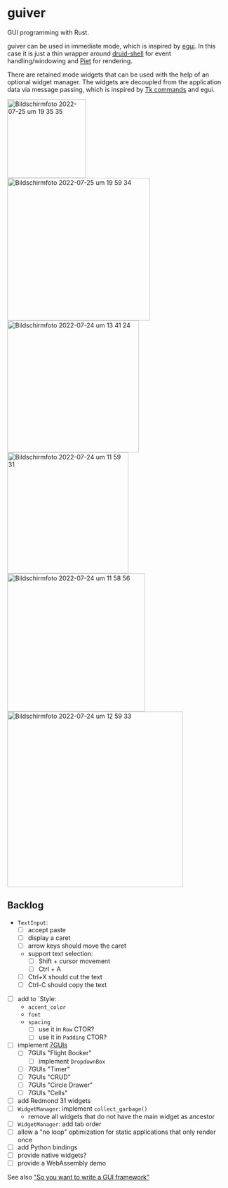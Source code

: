 # guiver

GUI programming with Rust.

guiver can be used in immediate mode, which is inspired by [egui](https://github.com/emilk/egui). In this case it is
just a thin wrapper around [druid-shell](https://github.com/linebender/druid/tree/master/druid-shell) for event
handling/windowing and [Piet](https://github.com/linebender/piet) for rendering.

There are retained mode widgets that can be used with the help of an optional widget manager.
The widgets are decoupled from the application data via message passing, which is inspired by
[Tk commands](https://en.wikipedia.org/wiki/Tk_(software)) and egui.

<img width="179" alt="Bildschirmfoto 2022-07-25 um 19 35 35" src="https://user-images.githubusercontent.com/391975/180839538-64f2a0a7-6dd8-4e1f-bdd7-ddeac2e98ed7.png">

<img width="325" alt="Bildschirmfoto 2022-07-25 um 19 59 34" src="https://user-images.githubusercontent.com/391975/180843587-fbaa38fb-92dc-4201-98cd-db387aa122b7.png">

<img width="300" alt="Bildschirmfoto 2022-07-24 um 13 41 24" src="https://user-images.githubusercontent.com/391975/180645285-1a287970-d6f1-4b83-986f-c9188a06b9b6.png">

<img width="276" alt="Bildschirmfoto 2022-07-24 um 11 59 31" src="https://user-images.githubusercontent.com/391975/180641972-a69f2a21-681d-4bfd-b972-e26e8d1932e0.png">

<img width="314" alt="Bildschirmfoto 2022-07-24 um 11 58 56" src="https://user-images.githubusercontent.com/391975/180641976-111d6751-acc1-4910-9b01-2f421053a463.png">

<img width="400" alt="Bildschirmfoto 2022-07-24 um 12 59 33" src="https://user-images.githubusercontent.com/391975/180644027-351f4490-4038-4629-9392-2cde4fa91c9c.png">


## Backlog

* `TextInput`:
  * [ ] accept paste
  * [ ] display a caret
  * [ ] arrow keys should move the caret
  * support text selection:
    * [ ] Shift + cursor movement
    * [ ] Ctrl + A
  * [ ] Ctrl+X should cut the text
  * [ ] Ctrl-C should copy the text
* [ ] add to `Style:
  * `accent_color`
  * `font`
  * `spacing`
    * [ ] use it in `Row` CTOR?
    * [ ] use it in `Padding` CTOR?
* [ ] implement [7GUIs](https://eugenkiss.github.io/7guis/tasks)
  * [ ] 7GUIs "Flight Booker"
    * [ ] implement `DropdownBox`
  * [ ] 7GUIs "Timer"
  * [ ] 7GUIs "CRUD"
  * [ ] 7GUIs "Circle Drawer"
  * [ ] 7GUIs "Cells"
* [ ] add Redmond 31 widgets
* [ ] `WidgetManager`: implement `collect_garbage()`
  * remove all widgets that do not have the main widget as ancestor
* [ ] `WidgetManager`: add tab order
* [ ] allow a "no loop" optimization for static applications that only render once
* [ ] add Python bindings
* [ ] provide native widgets? 
* [ ] provide a WebAssembly demo

See also ["So you want to write a GUI framework"](https://www.cmyr.net/blog/gui-framework-ingredients.html)
